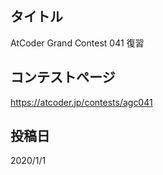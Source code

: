 ## タイトル

AtCoder Grand Contest 041 復習

## コンテストページ

https://atcoder.jp/contests/agc041

## 投稿日

2020/1/1
